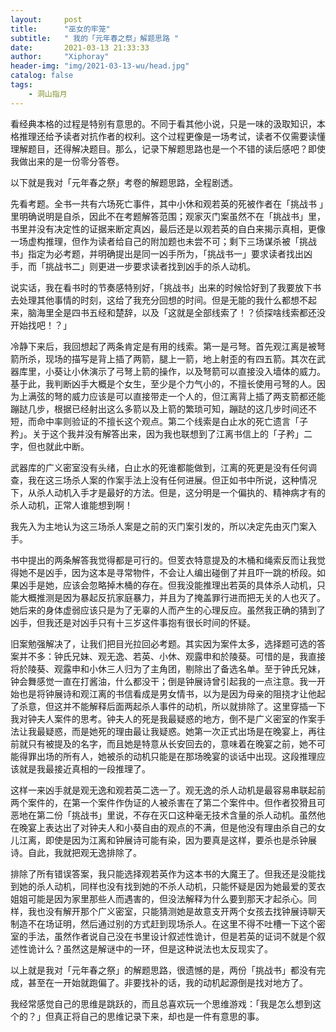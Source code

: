 ```yaml
---
layout:     post
title:      "巫女的牢笼"
subtitle:   " 我的「元年春之祭」解题思路 " 
date:       2021-03-13 21:33:33
author:     "Xiphoray"
header-img: "img/2021-03-13-wu/head.jpg"
catalog: false
tags:     
    - 洞山指月
---
```




看经典本格的过程是特别有意思的。不同于看其他小说，只是一味的汲取知识，本格推理还给予读者对抗作者的权利。这个过程更像是一场考试，读者不仅需要读懂理解题目，还得解决题目。那么，记录下解题思路也是一个不错的读后感吧？即使我做出来的是一份零分答卷。

以下就是我对「元年春之祭」考卷的解题思路，全程剧透。

先看考题。全书一共有六场死亡事件，其中小休和观若英的死被作者在「挑战书 」里明确说明是自杀，因此不在考题解答范围；观家灭门案虽然不在「挑战书」里，书里并没有决定性的证据来断定真凶，最后还是以观若英的自白来揭示真相，更像一场虚构推理，但作为读者给自己的附加题也未尝不可；剩下三场谋杀被「挑战书」指定为必考题，并明确提出是同一凶手所为，「挑战书一」要求读者找出凶手，而「挑战书二」则更进一步要求读者找到凶手的杀人动机。

说实话，我在看书时的节奏感特别好，「挑战书」出来的时候恰好到了我要放下书去处理其他事情的时刻，这给了我充分回想的时间。但是无能的我什么都想不起来，脑海里全是四书五经和楚辞，以及「这就是全部线索了！？侦探啥线索都还没开始找吧！？」

冷静下来后，我回想起了两条肯定是有用的线索。第一是弓弩。首先观江离是被弩箭所杀，现场的描写是背上插了两箭，腿上一箭，地上射歪的有四五箭。其次在武器库里，小葵让小休演示了弓弩上箭的操作，以及弩箭可以直接没入墙体的威力。基于此，我判断凶手大概是个女生，至少是个力气小的，不擅长使用弓弩的人。因为上满弦的弩的威力应该是可以直接带走一个人的，但江离背上插了两支箭都还能蹦跶几步，根据已经射出这么多箭以及上箭的繁琐可知，蹦跶的这几步时间还不短，而命中率则验证的不擅长这个观点。第二个线索是白止水的死亡遗言「子矜」。关于这个我并没有解答出来，因为我也联想到了江离书信上的「子矜」二字，但也就此中断。

武器库的广义密室没有头绪，白止水的死谁都能做到，江离的死更是没有任何调查，我在这三场杀人案的作案手法上没有任何进展。但正如书中所说，这种情况下，从杀人动机入手才是最好的方法。但是，这分明是一个偏执的、精神病才有的杀人动机，正常人谁能想到啊！

我先入为主地认为这三场杀人案是之前的灭门案引发的，所以决定先由灭门案入手。

书中提出的两条解答我觉得都是可行的。但芰衣特意提及的木桶和绳索反而让我觉得她不是凶手，因为这本是寻常物件，不会让人编出碰倒了并且吓一跳的桥段。如果凶手是她，应该会忽略掉木桶的存在。但我没能推理出若英的具体杀人动机，只能大概推测是因为暴起反抗家庭暴力，并且为了掩盖罪行进而把无关的人也灭了。她后来的身体虚弱应该只是为了无辜的人而产生的心理反应。虽然我正确的猜到了凶手，但我还是对凶手只有十三岁这件事抱有很长时间的怀疑。

旧案勉强解决了，让我们把目光拉回必考题。其实因为案件太多，选择题可选的答案并不多：钟氏兄妹、观无逸、若英、小休、观露申和於陵葵。可惜的是，我直接将於陵葵、观露申和小休三人归为了主角团，剔除出了备选名单。至于钟氏兄妹，钟会舞感觉一直在打酱油，什么都没干；倒是钟展诗曾引起我的一点注意。我一开始也是将钟展诗和观江离的书信看成是男女情书，以为是因为母亲的阻挠才让他起了杀意，但这并不能解释后面两起杀人事件的动机，所以就排除了。这里穿插一下我对钟夫人案件的思考。钟夫人的死是我最疑惑的地方，倒不是广义密室的作案手法让我最疑惑，而是她死的理由最让我疑惑。她第一次正式出场是在晚宴上，再往前就只有被提及的名字，而且她是特意从长安回去的，意味着在晚宴之前，她不可能得罪出场的所有人，她被杀的动机只能是在那场晚宴的谈话中出现。这段推理应该就是我最接近真相的一段推理了。

这样一来凶手就是观无逸和观若英二选一了。观无逸的杀人动机是最容易串联起前两个案件的，在第一个案件作伪证的人被杀害在了第二个案件中。但作者狡猾且可恶地在第二份「挑战书」里说，不存在灭口这种毫无技术含量的杀人动机。虽然他在晚宴上表达出了对钟夫人和小葵自由的观点的不满，但是他没有理由杀自己的女儿江离，即使是因为江离和钟展诗可能有染，因为要真是这样，要杀也是杀钟展诗。自此，我就把观无逸排除了。

排除了所有错误答案，我只能选择观若英作为这本书的大魔王了。但我还是没能找到她的杀人动机，同样也没有找到她的不杀人动机，只能怀疑是因为她最爱的芰衣姐姐可能是因为家里那些人而遇害的，但没法解释为什么要到那天才起杀心。同样，我也没有解开那个广义密室，只能猜测她是故意支开两个女孩去找钟展诗聊天制造不在场证明，然后通过别的方式赶到现场杀人。在这里不得不吐槽一下这个密室的手法，虽然作者说自己没在书里设计叙述性诡计，但是若英的证词不就是个叙述性诡计么？虽然这是解谜中的一环，但是这种说法也太反现实了。

以上就是我对「元年春之祭」的解题思路，很遗憾的是，两份「挑战书」都没有完成，甚至在一开始就跑偏了。非要找补的话，我的动机起源倒是找对地方了。

我经常感觉自己的思维是跳跃的，而且总喜欢玩一个思维游戏：「我是怎么想到这个的？」但真正将自己的思维记录下来，却也是一件有意思的事。